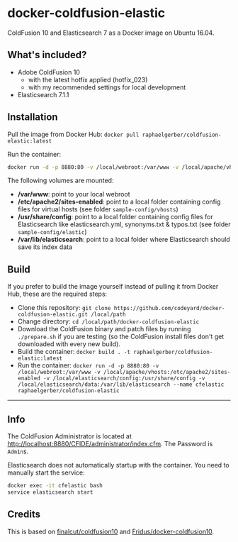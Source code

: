 # docker-coldfusion-elastic

ColdFusion 10 and Elasticsearch 7 as a Docker image on Ubuntu 16.04.

## What's included?

* Adobe ColdFusion 10
   * with the latest hotfix applied (hotfix_023)
   * with my recommended settings for local development
* Elasticsearch 7.1.1


## Installation

Pull the image from Docker Hub:
`docker pull raphaelgerber/coldfusion-elastic:latest`

Run the container:
```bash
docker run -d -p 8880:80 -v /local/webroot:/var/www -v /local/apache/vhosts:/etc/apache2/sites-enabled -v /local/elasticsearch/config:/usr/share/config -v /local/elasticsearch/data:/var/lib/elasticsearch --name cfelastic raphaelgerber/coldfusion-elastic
```

The following volumes are mounted:

* **/var/www**: point to your local webroot
* **/etc/apache2/sites-enabled**: point to a local folder containing config files for virtual hosts (see folder `sample-config/vhosts`)
* **/usr/share/config**: point to a local folder containing config files for Elasticsearch like elasticsearch.yml, synonyms.txt & typos.txt (see folder `sample-config/elastic`)
* **/var/lib/elasticsearch**: point to a local folder where Elasticsearch should save its index data



## Build

If you prefer to build the image yourself instead of pulling it from Docker Hub, these are the required steps:

* Clone this repository: `git clone https://github.com/codeyard/docker-coldfusion-elastic.git /local/path`
* Change directory: `cd /local/path/docker-coldfusion-elastic`
* Download the ColdFusion binary and patch files by running `./prepare.sh` if you are testing (so the ColdFusion install files don't get downloaded with every new build).
* Build the container: `docker build . -t raphaelgerber/coldfusion-elastic:latest`
* Run the container: `docker run -d -p 8880:80 -v /local/webroot:/var/www -v /local/apache/vhosts:/etc/apache2/sites-enabled -v /local/elasticsearch/config:/usr/share/config -v /local/elasticsearch/data:/var/lib/elasticsearch --name cfelastic raphaelgerber/coldfusion-elastic`


***

## Info

The ColdFusion Administrator is located at [http://localhost:8880/CFIDE/administrator/index.cfm](http://localhost:8880/CFIDE/administrator/index.cfm). The Password is `Adm1n$`.

Elasticsearch does not automatically startup with the container. You need to manually start the service:
```bash
docker exec -it cfelastic bash
service elasticsearch start
```



## Credits

This is based on [finalcut/coldfusion10](https://github.com/finalcut/docker-coldfusion10) and [Fridus/docker-coldfusion10](https://github.com/Fridus/docker-coldfusion10).

